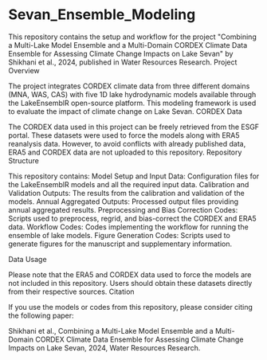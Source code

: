 # Sevan_Ensemble_Modeling
This repository contains the setup and workflow for the project "Combining a Multi-Lake Model Ensemble and a Multi-Domain CORDEX Climate Data Ensemble for Assessing Climate Change Impacts on Lake Sevan" by Shikhani et al., 2024, published in Water Resources Research.
Project Overview

The project integrates CORDEX climate data from three different domains (MNA, WAS, CAS) with five 1D lake hydrodynamic models available through the LakeEnsemblR open-source platform. This modeling framework is used to evaluate the impact of climate change on Lake Sevan.
CORDEX Data

The CORDEX data used in this project can be freely retrieved from the ESGF portal. These datasets were used to force the models along with ERA5 reanalysis data. However, to avoid conflicts with already published data, ERA5 and CORDEX data are not uploaded to this repository.
Repository Structure

This repository contains: 
     Model Setup and Input Data: Configuration files for the LakeEnsemblR models and all the required input data.
    Calibration and Validation Outputs: The results from the calibration and validation of the models.
    Annual Aggregated Outputs: Processed output files providing annual aggregated results.
    Preprocessing and Bias Correction Codes: Scripts used to preprocess, regrid, and bias-correct the CORDEX and ERA5 data.
    Workflow Codes: Codes implementing the workflow for running the ensemble of lake models.
    Figure Generation Codes: Scripts used to generate figures for the manuscript and supplementary information.


Data Usage

Please note that the ERA5 and CORDEX data used to force the models are not included in this repository. Users should obtain these datasets directly from their respective sources.
Citation

If you use the models or codes from this repository, please consider citing the following paper:

Shikhani et al., Combining a Multi-Lake Model Ensemble and a Multi-Domain CORDEX Climate Data Ensemble for Assessing Climate Change Impacts on Lake Sevan, 2024, Water Resources Research.
